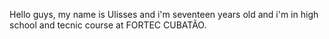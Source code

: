 Hello guys, my name is Ulisses and i'm seventeen years old and i'm in high school and tecnic course at FORTEC CUBATÃO.
